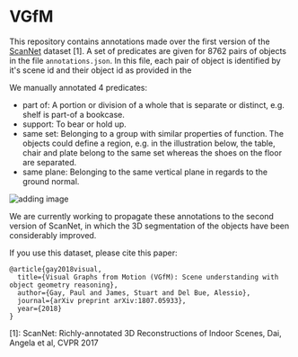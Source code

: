 # VGfM
This repository contains annotations made over the first version of the [ScanNet](http://www.scan-net.org/) dataset [1]. A set of predicates are given for 8762 pairs of objects in the file `annotations.json`. 
In this file, each pair of object is identified by it's scene id and their object id as provided in the 

We manually annotated 4 predicates: 
* part of: A portion or division of a whole that is separate or distinct, e.g. shelf is part-of a bookcase.
* support: To bear or hold up. 
* same set: Belonging to a group with similar properties of function. The objects could define a region, e.g. in the illustration below, the table, chair and plate belong to the same set whereas the shoes on the floor are separated.
* same plane: Belonging to the same vertical plane in regards to the ground normal.


![adding image](https://github.com/paulgay/VGfM/blob/master/images/illustration_relations_github.png)



We are currently working to propagate these annotations to the second version of ScanNet, in which the 3D segmentation of the objects have been considerably improved.

If you use this dataset, please cite this paper:
```
@article{gay2018visual,
  title={Visual Graphs from Motion (VGfM): Scene understanding with object geometry reasoning},
  author={Gay, Paul and James, Stuart and Del Bue, Alessio},
  journal={arXiv preprint arXiv:1807.05933},
  year={2018}
}

```





[1]: ScanNet: Richly-annotated 3D Reconstructions of Indoor Scenes, Dai, Angela et al, CVPR 2017


